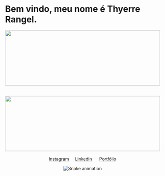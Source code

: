 <h1> Bem vindo, meu nome é Thyerre Rangel. </h1>

<div>
  <a href="https://github.com/thyerre">
  <img height="180em" width="100%" align="center" src="https://github-readme-stats.vercel.app/api?username=thyerre&show_icons=true&theme=algolia&include_all_commits=true&count_private=true"/><br/><br/>
    <br/>
  <img height="180em" align="center" width="100%" src="https://github-readme-stats.vercel.app/api/top-langs/?username=thyerre&&layout=compact&hide=shell&theme=algolia"/>
</div>
 <br>
<div  align="center"> 
  <a href="https://www.instagram.com/thyerre.rangel/" target="_blank">Instagram</a>&nbsp;&nbsp;&nbsp;&nbsp;
  <a href="https://www.linkedin.com/in/thyerre-rangel-m-da-silva-3118a412b/" target="_blank">Linkedin</a> &nbsp;&nbsp;&nbsp;&nbsp;
  <a href="https://thyerre.github.io" target="_blank">Portfólio</a> 
  
  ![Snake animation](https://github.com/thyerre/thyerre/blob/output/github-contribution-grid-snake.svg)
 
</div>
 
